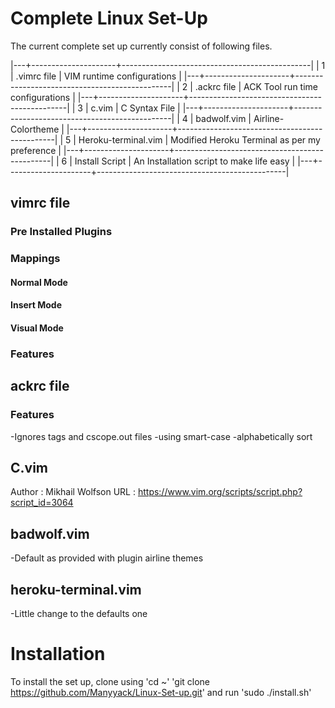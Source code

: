 # Complete Linux Set-Up
The current complete set up currently consist of following files.

|---+---------------------+-----------------------------------------------|
| 1 | .vimrc file         | VIM runtime configurations                    |
|---+---------------------+-----------------------------------------------|
| 2 | .ackrc file         | ACK Tool run time configurations              |
|---+---------------------+-----------------------------------------------|
| 3 | c.vim               | C Syntax File                                 |
|---+---------------------+-----------------------------------------------|
| 4 | badwolf.vim         | Airline-Colortheme                            |
|---+---------------------+-----------------------------------------------|
| 5 | Heroku-terminal.vim | Modified Heroku Terminal as per my preference |
|---+---------------------+-----------------------------------------------|
| 6 | Install Script      | An Installation script to make life easy      |
|---+---------------------+-----------------------------------------------|

## vimrc file

### Pre Installed Plugins

### Mappings

#### Normal Mode

#### Insert Mode

#### Visual Mode

### Features

## ackrc file

### Features
-Ignores tags and cscope.out files
-using smart-case
-alphabetically sort

## C.vim
Author  : Mikhail Wolfson
URL     : https://www.vim.org/scripts/script.php?script_id=3064

## badwolf.vim
-Default as provided with plugin airline themes

## heroku-terminal.vim
-Little change to the defaults one

# Installation
To install the set up, clone using 
'cd ~'
'git clone https://github.com/Manyyack/Linux-Set-up.git'
and run
'sudo ./install.sh'
